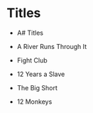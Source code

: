 # Titles

* A# Titles

* A River Runs Through It
* Fight Club
* 12 Years a Slave
* The Big Short
* 12 Monkeys
